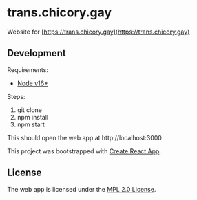 # trans.chicory.gay

Website for [https://trans.chicory.gay](https://trans.chicory.gay)

## Development

Requirements:

- [Node v16+](https://nodejs.org)

Steps:

1. git clone
2. npm install
3. npm start

This should open the web app at http://localhost:3000

This project was bootstrapped with [Create React App](https://create-react-app.dev/docs/getting-started/).

## License

The web app is licensed under the [MPL 2.0 License](https://www.mozilla.org/en-US/MPL/2.0/).

